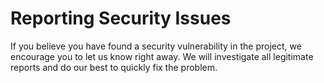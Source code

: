 # Reporting Security Issues

If you believe you have found a security vulnerability in the project, we encourage you to let us know right away. We will investigate all legitimate reports and do our best to quickly fix the problem.
